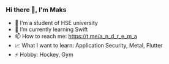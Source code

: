 ### Hi there 👋, I'm Maks

- 🔭 I'm a student of HSE university
- 🌱 I’m currently learning Swift
- 📫 How to reach me: https://t.me/a_n_d_r_e_m_a
- 📈 What I want to learn: Application Security, Metal, Flutter
- ⚡ Hobby: Hockey, Gym

